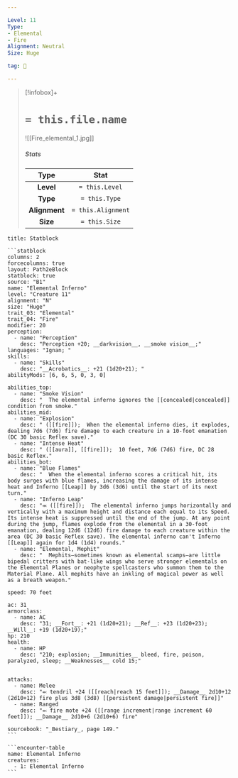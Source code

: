 ```yaml
---

Level: 11
Type:
- Elemental
- Fire
Alignment: Neutral
Size: Huge

tag: 👹

---
```


> [!infobox]+
> #  `= this.file.name`
> ![[Fire_elemental_1.jpg]]
> ##### Stats
> Type | Stat |
> :---:|:---:|
> **Level** | `= this.Level` |
> **Type** | `= this.Type` |
> **Alignment** | `= this.Alignment` |
> **Size** | `= this.Size` |



````ad-info
title: Statblock

```statblock
columns: 2
forcecolumns: true
layout: Path2eBlock
statblock: true
source: "B1"
name: "Elemental Inferno"
level: "Creature 11"
alignment: "N"
size: "Huge"
trait_03: "Elemental"
trait_04: "Fire"
modifier: 20
perception:
  - name: "Perception"
    desc: "Perception +20; __darkvision__, __smoke vision__;"
languages: "Ignan; "
skills:
  - name: "Skills"
    desc: "__Acrobatics__: +21 (1d20+21); "
abilityMods: [6, 6, 5, 0, 3, 0]

abilities_top:
  - name: "Smoke Vision"
    desc: "  The elemental inferno ignores the [[concealed|concealed]] condition from smoke."
abilities_mid:
  - name: "Explosion"
    desc: " ([[fire]]);  When the elemental inferno dies, it explodes, dealing 7d6 (7d6) fire damage to each creature in a 10-foot emanation (DC 30 basic Reflex save)."
  - name: "Intense Heat"
    desc: " ([[aura]], [[fire]]);  10 feet, 7d6 (7d6) fire, DC 28 basic Reflex."
abilities_bot:
  - name: "Blue Flames"
    desc: "  When the elemental inferno scores a critical hit, its body surges with blue flames, increasing the damage of its intense heat and Inferno [[Leap]] by 3d6 (3d6) until the start of its next turn."
  - name: "Inferno Leap"
    desc: "⬺ ([[fire]]);  The elemental inferno jumps horizontally and vertically with a maximum height and distance each equal to its Speed. Its intense heat is suppressed until the end of the jump. At any point during the jump, flames explode from the elemental in a 30-foot emanation, dealing 12d6 (12d6) fire damage to each creature within the area (DC 30 basic Reflex save). The elemental inferno can't Inferno [[Leap]] again for 1d4 (1d4) rounds."
  - name: "Elemental, Mephit"
    desc: "  Mephits—sometimes known as elemental scamps—are little bipedal critters with bat-like wings who serve stronger elementals on the Elemental Planes or neophyte spellcasters who summon them to the Material Plane. All mephits have an inkling of magical power as well as a breath weapon."

speed: 70 feet

ac: 31
armorclass:
  - name: AC
    desc: "31; __Fort__: +21 (1d20+21); __Ref__: +23 (1d20+23); __Will__: +19 (1d20+19);"
hp: 210
health:
  - name: HP
    desc: "210; explosion; __Immunities__ bleed, fire, poison, paralyzed, sleep; __Weaknesses__ cold 15;"


attacks:
  - name: Melee
    desc: "⬻ tendril +24 ([[reach|reach 15 feet]]); __Damage__ 2d10+12 (2d10+12) fire plus 3d8 (3d8) [[persistent damage|persistent fire]]"
  - name: Ranged
    desc: "⬻ fire mote +24 ([[range increment|range increment 60 feet]]); __Damage__ 2d10+6 (2d10+6) fire"

sourcebook: "_Bestiary_, page 149."
```

```encounter-table
name: Elemental Inferno
creatures:
  - 1: Elemental Inferno
```

````


